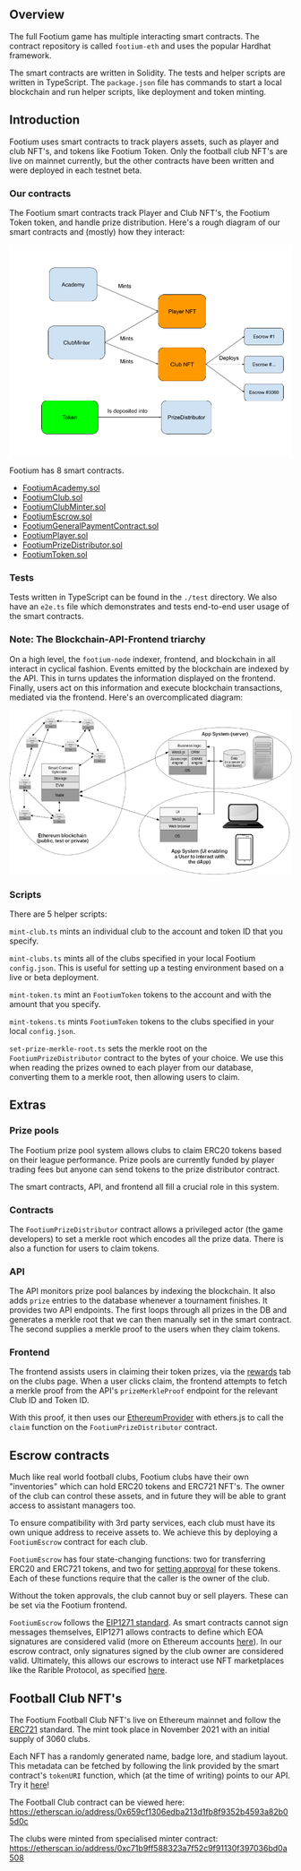 ## Overview

The full Footium game has multiple interacting smart contracts. The contract
repository is called `footium-eth` and uses the popular Hardhat framework.

The smart contracts are written in Solidity. The tests and helper scripts are
written in TypeScript. The `package.json` file has commands to start a local
blockchain and run helper scripts, like deployment and token minting.

## Introduction

Footium uses smart contracts to track players assets, such as player and club
NFT's, and tokens like Footium Token. Only the football club NFT's are live on
mainnet currently, but the other contracts have been written and were deployed
in each testnet beta.

### Our contracts

The Footium smart contracts track Player and Club NFT's, the Footium Token
token, and handle prize distribution. Here's a rough diagram of our smart
contracts and (mostly) how they interact:

![Smart_contract_diagram](./diagram-1.png)

Footium has 8 smart contracts.

- [FootiumAcademy.sol](./FootiumAcademy.md)
- [FootiumClub.sol](./FootiumClub.md)
- [FootiumClubMinter.sol](./FootiumClubMinter.md)
- [FootiumEscrow.sol](./FootiumEscrow.md)
- [FootiumGeneralPaymentContract.sol](./FootiumGeneralPaymentContract.md)
- [FootiumPlayer.sol](./FootiumPlayer.md)
- [FootiumPrizeDistributor.sol](./FootiumPrizeDistributor.md)
- [FootiumToken.sol](./FootiumToken.md)

### Tests

Tests written in TypeScript can be found in the `./test` directory. We also have
an `e2e.ts` file which demonstrates and tests end-to-end user usage of the smart
contracts.

### Note: The Blockchain-API-Frontend triarchy

On a high level, the `footium-node` indexer, frontend, and blockchain in all
interact in cyclical fashion. Events emitted by the blockchain are indexed by
the API. This in turns updates the information displayed on the frontend.
Finally, users act on this information and execute blockchain transactions,
mediated via the frontend. Here's an overcomplicated diagram:

![image](./diagram-2.png)

### Scripts

There are 5 helper scripts:

`mint-club.ts` mints an individual club to the account and token ID that you
specify.

`mint-clubs.ts` mints all of the clubs specified in your local Footium
`config.json`. This is useful for setting up a testing environment based on a
live or beta deployment.

`mint-token.ts` mint an `FootiumToken` tokens to the account and with the amount
that you specify.

`mint-tokens.ts` mints `FootiumToken` tokens to the clubs specified in your
local `config.json`.

`set-prize-merkle-root.ts` sets the merkle root on the `FootiumPrizeDistributor`
contract to the bytes of your choice. We use this when reading the prizes owned
to each player from our database, converting them to a merkle root, then
allowing users to claim.


## Extras

### Prize pools

The Footium prize pool system allows clubs to claim ERC20 tokens based on their
league performance. Prize pools are currently funded by player trading fees but
anyone can send tokens to the prize distributor contract.

The smart contracts, API, and frontend all fill a crucial role in this system.

### Contracts

The `FootiumPrizeDistributor` contract allows a privileged actor (the game
developers) to set a merkle root which encodes all the prize data. There is also
a function for users to claim tokens.

### API

The API monitors prize pool balances by indexing the blockchain. It also adds
`prize` entries to the database whenever a tournament finishes. It provides two
API endpoints. The first loops through all prizes in the DB and generates a
merkle root that we can then manually set in the smart contract. The second
supplies a merkle proof to the users when they claim tokens.

### Frontend

The frontend assists users in claiming their token prizes, via the
[rewards](https://gitlab.com/simium/footium/-/blob/master/packages/footium-frontend/src/components/clubDetail/ClubRewards.tsx)
tab on the clubs page. When a user clicks claim, the frontend attempts to fetch
a merkle proof from the API's `prizeMerkleProof` endpoint for the relevant Club
ID and Token ID.

With this proof, it then uses our
[EthereumProvider](https://gitlab.com/simium/footium/-/blob/master/packages/footium-frontend/src/components/providers/EthereumProvider.ts)
with ethers.js to call the `claim` function on the `FootiumPrizeDistributor`
contract.

## Escrow contracts

Much like real world football clubs, Footium clubs have their own "inventories"
which can hold ERC20 tokens and ERC721 NFT's. The owner of the club can control
these assets, and in future they will be able to grant access to assistant
managers too.

To ensure compatibility with 3rd party services, each club must have its own
unique address to receive assets to. We achieve this by deploying a
`FootiumEscrow` contract for each club.

`FootiumEscrow` has four state-changing functions: two for transferring ERC20
and ERC721 tokens, and two for [setting
approval](https://stackoverflow.com/questions/70672642/whats-the-purpose-of-the-approve-function-in-erc-20)
for these tokens. Each of these functions require that the caller is the owner
of the club.

Without the token approvals, the club cannot buy or sell players. These can be
set via the Footium frontend.

`FootiumEscrow` follows the [EIP1271
standard](https://eips.ethereum.org/EIPS/eip-1271). As smart contracts cannot
sign messages themselves, EIP1271 allows contracts to define which EOA
signatures are considered valid (more on Ethereum accounts
[here](https://ethereum.org/en/developers/docs/accounts/)). In our escrow
contract, only signatures signed by the club owner are considered valid.
Ultimately, this allows our escrows to interact use NFT marketplaces like the
Rarible Protocol, as specified
[here](https://github.com/rarible/protocol-contracts/blob/master/exchange-v2/contracts/OrderValidator.md).

## Football Club NFT's

The Footium Football Club NFT's live on Ethereum mainnet and follow the
[ERC721](https://docs.openzeppelin.com/contracts/3.x/erc721#:\~:text=ERC721%20is%20a%20standard%20for,across%20a%20number%20of%20contracts.)
standard. The mint took place in November 2021 with an initial supply of 3060
clubs.

Each NFT has a randomly generated name, badge lore, and stadium layout. This
metadata can be fetched by following the link provided by the smart contract's
`tokenURI` function, which (at the time of writing) points to our API. Try it
[here](https://etherscan.io/address/0x659cf1306edba213d1fb8f9352b4593a82b05d0c#readContract#F17)!

The Football Club contract can be viewed here:
https://etherscan.io/address/0x659cf1306edba213d1fb8f9352b4593a82b05d0c

The clubs were minted from specialised minter contract:
https://etherscan.io/address/0xc71b9ff588323a7f52c9f91130f397036bd0a508
